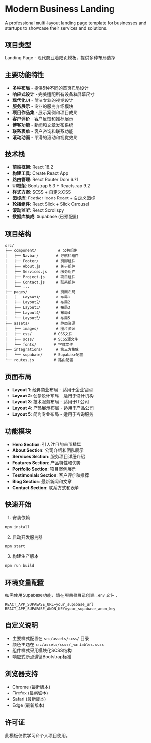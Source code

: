# Modern Business Landing

A professional multi-layout landing page template for businesses and startups to showcase their services and solutions.

## 项目类型
Landing Page - 现代商业着陆页模板，提供多种布局选择

## 主要功能特性

- **多种布局** - 提供5种不同的首页布局设计
- **响应式设计** - 完美适配所有设备和屏幕尺寸
- **现代化UI** - 简洁专业的视觉设计
- **服务展示** - 专业的服务介绍模块
- **项目作品集** - 展示案例和项目成果
- **客户评价** - 客户反馈和推荐展示
- **博客功能** - 新闻和文章发布系统
- **联系表单** - 客户咨询和联系功能
- **滚动动画** - 平滑的滚动和视觉效果

## 技术栈

- **前端框架**: React 18.2
- **构建工具**: Create React App
- **路由管理**: React Router Dom 6.21
- **UI框架**: Bootstrap 5.3 + Reactstrap 9.2
- **样式方案**: SCSS + 自定义CSS
- **图标库**: Feather Icons React + 自定义图标
- **轮播组件**: React Slick + Slick Carousel
- **滚动监听**: React Scrollspy
- **数据库集成**: Supabase (已预配置)

## 项目结构

```
src/
├── component/          # 公共组件
│   ├── Navbar/        # 导航栏组件
│   ├── Footer/        # 页脚组件
│   ├── About.js       # 关于组件
│   ├── Services.js    # 服务组件
│   ├── Project.js     # 项目组件
│   ├── Contact.js     # 联系组件
│   └── ...
├── pages/             # 页面布局
│   ├── Layout1/       # 布局1
│   ├── Layout2/       # 布局2
│   ├── Layout3/       # 布局3
│   ├── Layout4/       # 布局4
│   └── Layout5/       # 布局5
├── assets/            # 静态资源
│   ├── images/        # 图片资源
│   ├── css/          # CSS文件
│   ├── scss/         # SCSS源文件
│   └── fonts/        # 字体文件
├── integrations/      # 第三方集成
│   └── supabase/     # Supabase配置
└── routes.js         # 路由配置
```

## 页面布局

- **Layout 1**: 经典商业布局 - 适用于企业官网
- **Layout 2**: 创意设计布局 - 适用于设计机构
- **Layout 3**: 技术服务布局 - 适用于IT公司
- **Layout 4**: 产品展示布局 - 适用于产品公司
- **Layout 5**: 简约专业布局 - 适用于咨询服务

## 功能模块

- **Hero Section**: 引人注目的首页横幅
- **About Section**: 公司介绍和团队展示
- **Services Section**: 服务项目详细介绍
- **Features Section**: 产品特性和优势
- **Portfolio Section**: 项目案例展示
- **Testimonials Section**: 客户评价和推荐
- **Blog Section**: 最新新闻和文章
- **Contact Section**: 联系方式和表单

## 快速开始

1. 安装依赖
```bash
npm install
```

2. 启动开发服务器
```bash
npm start
```

3. 构建生产版本
```bash
npm run build
```

## 环境变量配置

如需使用Supabase功能，请在项目根目录创建 `.env` 文件：

```env
REACT_APP_SUPABASE_URL=your_supabase_url
REACT_APP_SUPABASE_ANON_KEY=your_supabase_anon_key
```

## 自定义说明

- 主要样式配置在 `src/assets/scss/` 目录
- 颜色主题在 `src/assets/scss/_variables.scss`
- 组件样式采用模块化SCSS结构
- 响应式断点遵循Bootstrap标准

## 浏览器支持

- Chrome (最新版本)
- Firefox (最新版本)
- Safari (最新版本)
- Edge (最新版本)

## 许可证

此模板仅供学习和个人项目使用。
